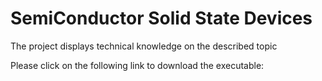 # SemiConductor Solid State Devices

The project displays technical knowledge on the described topic

Please click on the following link to download the executable: 
